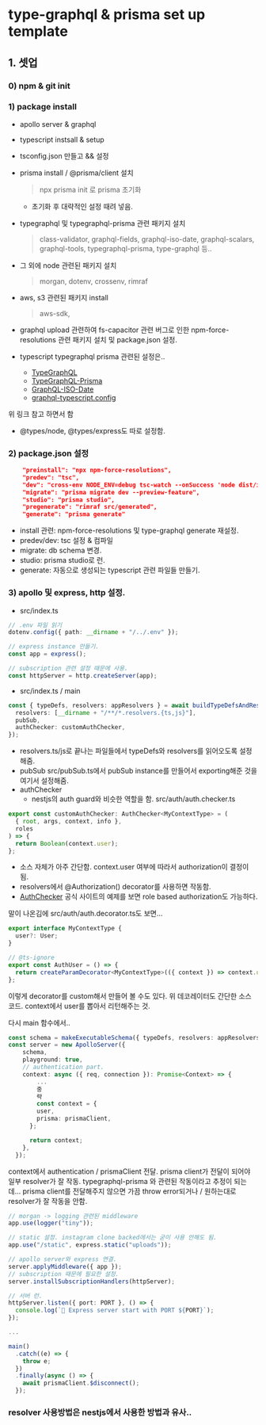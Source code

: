 # type-graphql & prisma set up template

## 1. 셋업

### 0) npm & git init

### 1) package install

- apollo server & graphql
- typescript instsall & setup
- tsconfig.json 만들고 && 설정
- prisma install / @prisma/client 설치
  > npx prisma init
  > 로 prisma 초기화
  - 초기화 후 대략적인 설정 때려 넣음.
- typegraphql 및 typegraphql-prisma 관련 패키지 설치

  > class-validator, graphql-fields, graphql-iso-date, graphql-scalars, graphql-tools, typegraphql-prisma, type-graphql 등..

- 그 외에 node 관련된 패키지 설치
  > morgan, dotenv, crossenv, rimraf
- aws, s3 관련된 패키지 install
  > aws-sdk,
- graphql upload 관련하여 fs-capacitor 관련 버그로 인한 npm-force-resolutions 관련 패키지 설치 및 package.json 설정.

- typescript typegraphql prisma 관련된 설정은..
  - [TypeGraphQL](https://typegraphql.com/docs/prisma.html)
  - [TypeGraphQL-Prisma](https://www.npmjs.com/package/typegraphql-prisma)
  - [GraphQL-ISO-Date](https://www.npmjs.com/package/graphql-iso-date)
  - [graphql-typescript.config](https://github.com/MichalLytek/type-graphql/blob/master/tsconfig.json)

위 링크 참고 하면서 함

- @types/node, @types/express도 따로 설정함.

### 2) package.json 설정

```json
    "preinstall": "npx npm-force-resolutions",    
    "predev": "tsc",
    "dev": "cross-env NODE_ENV=debug tsc-watch --onSuccess 'node dist/index.js'",
    "migrate": "prisma migrate dev --preview-feature",
    "studio": "prisma studio",
    "pregenerate": "rimraf src/generated",
    "generate": "prisma generate"
```

- install 관련: npm-force-resolutions 및 type-graphql generate 재설정.
- predev/dev: tsc 설정 & 컴파일
- migrate: db schema 변경.
- studio: prisma studio로 런.
- generate: 자동으로 생성되는 typescript 관련 파일들 만들기.

### 3) apollo 및 express, http 설정.

- src/index.ts

```ts
// .env 파일 읽기
dotenv.config({ path: __dirname + "/../.env" });

// express instance 만들기.
const app = express();

// subscription 관련 설정 때문에 사용.
const httpServer = http.createServer(app);
```

- src/index.ts / main

```ts
const { typeDefs, resolvers: appResolvers } = await buildTypeDefsAndResolvers({
  resolvers: [__dirname + "/**/*.resolvers.{ts,js}"],
  pubSub,
  authChecker: customAuthChecker,
});
```

- resolvers.ts/js로 끝나는 파일들에서 typeDefs와 resolvers를 읽어오도록 설정해줌.
- pubSub
  src/pubSub.ts에서 pubSub instance를 만들어서 exporting해준 것을 여기서 설정해줌.
- authChecker
  - nestjs의 auth guard와 비슷한 역할을 함.
    src/auth/auth.checker.ts

```ts
export const customAuthChecker: AuthChecker<MyContextType> = (
  { root, args, context, info },
  roles
) => {
  return Boolean(context.user);
};
```

- 소스 자체가 아주 간단함. context.user 여부에 따라서 authorization이 결정이 됨.
- resolvers에서 @Authorization() decorator를 사용하면 작동함.
- [AuthChecker](https://typegraphql.com/docs/authorization.html)
  공식 사이트의 예제를 보면 role based authorization도 가능하다.

말이 나온김에 src/auth/auth.decorator.ts도 보면...

```ts
export interface MyContextType {
  user?: User;
}

// @ts-ignore
export const AuthUser = () => {
  return createParamDecorator<MyContextType>(({ context }) => context.user);
};
```

이렇게 decorator를 custom해서 만들어 볼 수도 있다.
위 데코레이터도 간단한 소스 코드. context에서 user를 뽑아서 리턴해주는 것.

다시 main 함수에서..

```ts
const schema = makeExecutableSchema({ typeDefs, resolvers: appResolvers });
const server = new ApolloServer({
    schema,
    playground: true,
    // authentication part.
    context: async ({ req, connection }): Promise<Context> => {
        ...
        중
        략
        const context = {
        user,
        prisma: prismaClient,
      };

      return context;
    },
  });
```

context에서 authentication / prismaClient 전달.
prisma client가 전달이 되어야 일부 resolver가 잘 작동. typegraphql-prisma 와 관련된 작동이라고 추정이 되는데... prisma client를 전달해주지 않으면 가끔 throw error되거나 / 원하는대로 resolver가 잘 작동을 안함.

```ts
// morgan -> logging 관련된 middleware
app.use(logger("tiny"));

// static 설정. instagram clone backed에서는 굳이 사용 안해도 됨.
app.use("/static", express.static("uploads"));

// apollo server와 express 연결.
server.applyMiddleware({ app });
// subscription 때문에 필요한 설정.
server.installSubscriptionHandlers(httpServer);

// 서버 런.
httpServer.listen({ port: PORT }, () => {
  console.log(`🤗 Express server start with PORT ${PORT}`);
});

...

main()
  .catch((e) => {
    throw e;
  })
  .finally(async () => {
    await prismaClient.$disconnect();
  });
```

### resolver 사용방법은 nestjs에서 사용한 방법과 유사..
